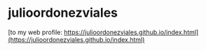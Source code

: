 # julioordonezviales
[to my web profile: https://julioordonezviales.github.io/index.html](https://julioordonezviales.github.io/index.html)
